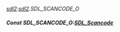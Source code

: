 _[sdl2](../../modules/sdl2/sdl2-module.md):[sdl2](../../modules/sdl2/sdl2-module.md).SDL\_SCANCODE\_O_
##### Const SDL\_SCANCODE\_O:[SDL_Scancode](../../modules/sdl2/sdl2-sdl_scancode.md)
